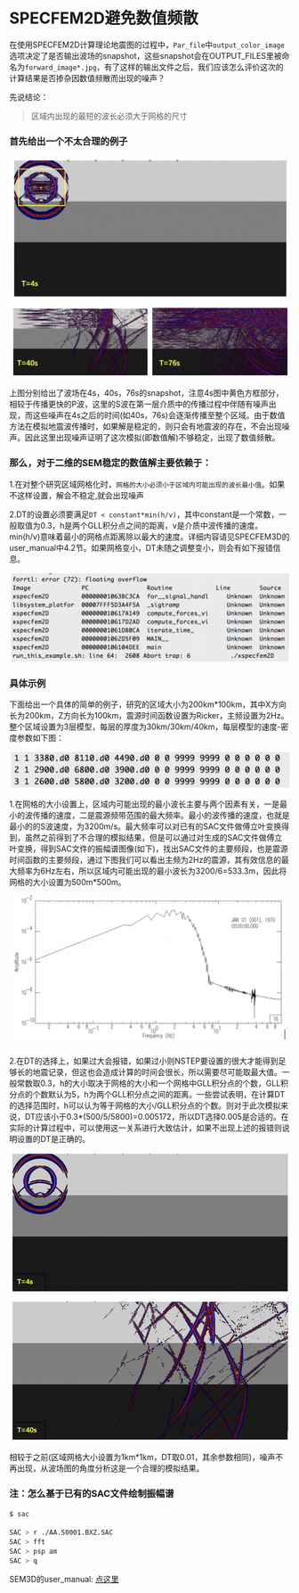 # SPECFEM2D避免数值频散


在使用SPECFEM2D计算理论地震图的过程中，`Par_file`中`output_color_image`选项决定了是否输出波场的snapshot，这些snapshot会在OUTPUT_FILES里被命名为`forward_image*.jpg`，有了这样的输出文件之后，我们应该怎么评价这次的计算结果是否掺杂因数值频散而出现的噪声？

先说结论：

> 区域内出现的最短的波长必须大于网格的尺寸

### 首先给出一个不太合理的例子

![noise](/images/noise.png)

上图分别给出了波场在4s，40s，76s的snapshot，注意4s图中黄色方框部分，相较于传播更快的P波，这里的S波在第一层介质中的传播过程中伴随有噪声出现，而这些噪声在4s之后的时间(如40s，76s)会逐渐传播至整个区域。由于数值方法在模拟地震波传播时，如果解是稳定的，则只会有地震波的存在，不会出现噪声。因此这里出现噪声证明了这次模拟(即数值解)不够稳定，出现了数值频散。

### 那么，对于二维的SEM稳定的数值解主要依赖于：

1.在对整个研究区域网格化时，`网格的大小必须小于区域内可能出现的波长最小值`。如果不这样设置，解会不稳定,就会出现噪声

2.DT的设置必须要满足`DT < constant*min(h/v)`，其中constant是一个常数，一般取值为0.3，h是两个GLL积分点之间的距离，v是介质中波传播的速度。min(h/v)意味着最小的网格点距离除以最大的速度。详细内容请见SPECFEM3D的user_manual中4.2节。如果网格变小，DT未随之调整变小，则会有如下报错信息。

![error](/images/error.png)

### 具体示例

下面给出一个具体的简单的例子，研究的区域大小为200km*100km，其中X方向长为200km，Z方向长为100km，震源时间函数设置为Ricker，主频设置为2Hz。整个区域设置为3层模型，每层的厚度为30km/30km/40km，每层模型的速度-密度参数如下图：

![model](/images/model.png)

1.在网格的大小设置上，区域内可能出现的最小波长主要与两个因素有关，一是最小的波传播的速度，二是震源频带范围的最大频率。最小的波传播的速度，也就是最小的的S波速度，为3200m/s。最大频率可以对已有的SAC文件做傅立叶变换得到，虽然之前得到了不合理的模拟结果，但是可以通过对生成的SAC文件做傅立叶变换，得到SAC文件的振幅谱图像(如下)，找出SAC文件的主要频段，也是震源时间函数的主要频段，通过下图我们可以看出主频为2Hz的震源，其有效信息的最大频率为6Hz左右，所以区域内可能出现的最小波长为3200/6=533.3m，因此将网格的大小设置为500m*500m。

![Am](/images/Am.png)

2.在DT的选择上，如果过大会报错，如果过小则NSTEP要设置的很大才能得到足够长的地震记录，但这也会造成计算的时间会很长，所以需要尽可能取最大值。一般常数取0.3，h的大小取决于网格的大小和一个网格中GLL积分点的个数，GLL积分点的个数默认为5，h为两个GLL积分点之间的距离。一些尝试表明，在计算DT的选择范围时，h可以认为等于网格的大小/GLL积分点的个数。则对于此次模拟来说，DT应该小于0.3*(500/5/5800)=0.005172，所以DT选择0.005是合适的。在实际的计算过程中，可以使用这一关系进行大致估计，如果不出现上述的报错则说明设置的DT是正确的。

![no_noise](/images/no_noise.png)

相较于之前(区域网格大小设置为1km*1km，DT取0.01，其余参数相同)，噪声不再出现，从波场图的角度分析这是一个合理的模拟结果。

### 注：怎么基于已有的SAC文件绘制振幅谱

```bash
$ sac

SAC > r ./AA.S0001.BXZ.SAC
SAC > fft
SAC > psp am
SAC > q
```

SEM3D的user_manual: [点这里](https://github.com/geodynamics/specfem3d/blob/master/doc/USER_MANUAL/manual_SPECFEM3D_Cartesian.pdf)